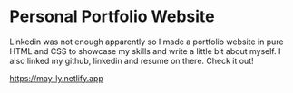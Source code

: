 # Personal Portfolio Website
Linkedin was not enough apparently so I made a portfolio website in pure HTML and CSS to showcase my skills and write a little bit about myself. I also linked my github, linkedin and resume on there. Check it out!

https://may-ly.netlify.app

